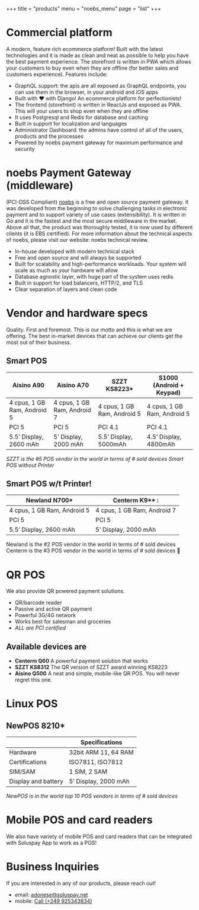 +++
title = "products"
menu = "noebs_menu"
page = "list"
+++


# Commercial platform
A modern, feature rich ecommerce platform! Built with the latest technologies and it is made as clean and neat as possible to help you have the best payment experience. The storefront is written in PWA which allows your customers to buy even when they are offline (for better sales and customers experience). Features include:
-	GraphQL support: the apis are all exposed as GraphQL endpoints, you can use them in the browser, in your android and iOS apps
-	Built with ❤ with Django! An ecommerce platform for perfectionists!
-	The frontend (storefront) is written in ReactJs and exposed as PWA. This will your users to shop even when they are offline
-	It uses Postgresql and Redis for database and caching
-	Built in support for localization and languages
-	Administrator Dashboard: the admins have control of all of the users, products and the processes
-	Powered by noebs payment gateway for maximum performance and security

# noebs Payment Gateway (middleware)
(PCI-DSS Compliant)
[noebs](https://noebs.dev) is a free and open source payment gateway. It was developed from the beginning to solve challenging tasks in electronic payment and to support variety of use cases (extensibility). It is written in Go and it is the fastest and the most secure middleware in the market. Above all that, the product was thoroughly tested, it is now used by different clients (it is EBS certified). For more information about the technical aspects of noebs, please visit our website: noebs technical review.
-	In-house developed with modern technical stack
-	Free and open source and will always be supported
-	Built for scalability and high-performance workloads. Your system will scale as much as your hardware will allow
-	Database agnostic layer, with huge part of the system uses redis 
-	Built in support for load balancers, HTTP/2, and TLS
-	Clear separation of layers and clean code


# Vendor and hardware specs
Quality. First and foremost. This is our motto and this is what we are offering. The best in-market devices that can achieve our clients get the most out of their business.

## Smart POS

| Aisino A90 | Aisino A70 | SZZT KS8223* | S1000 (Android + Keypad) |
|-------------|--------------|-------------|-------------------------|
| 4 cpus, 1 GB Ram, Android 5 | 4 cpus, 1 GB Ram, Android 7 | 4 cpus, 1 GB Ram, Android 5 | 4 cpus, 1 GB Ram, Android 5 |
| PCI 5 | PCI 5 | PCI 4.1 | PCI 4.1 |
| 5.5’ Display, 2600 mAh | 5’ Display, 2000 mAh | 5.5’ Display, 5000mAh | 4.5’ Display, 4800mAh |

*SZZT is the #5 POS vendor in the world in terms of # sold devices
Smart POS without Printer*

## Smart POS w/t Printer!

| Newland N700* | Centerm K9** :|
|----------------|--------------|
| 4 cpus, 1 GB Ram, Android 5 | 4 cpus, 1 GB Ram, Android 7 |
| PCI 5 | PCI 5 |
| 5.5’ Display, 2600 mAh | 5’ Display, 2000 mAh | 

Newland is the #2 POS vendor in the world in terms of # sold devices<br>
Centerm is the #3 POS vendor in the world in terms of # sold devices

# QR POS
We also provide QR powered payment solutions.
- QR/barcode reader
- Passive and active QR payment
- Powerful 3G/4G network
- Works best for salesman and groceries
- *ALL are PCI certified*

## Available devices are
* **Centerm Q60**
A powerful payment solution that works
* **SZZT KS8312**
The QR version of SZZT award winning KS8223
* **Aisino Q500**
A neat and simple, mobile-like QR POS. You will never regret this one.

# Linux POS
## NewPOS 8210*

|           |  Specifications                     |
|----------|----------------------|
| Hardware | 32bit ARM 11, 64 RAM |
| Certifications | ISO7811, ISO7812 |
| SIM/SAM | 1 SIM, 2 SAM |
| Display and battery | 5’ Display, 2000 mAh |

*NewPOS is in the world top 10 POS vendors in terms of # sold devices*

# Mobile POS and card readers
We also have variety of mobile POS and card readers that can be integrated with Soluspay App to work as a POS! 


# Business Inquiries
If you are interested in any of our products, please reach out!

- email: <a href="mailto:adonese@soluspay.net">adonese@soluspay.net</a>
- mobile: <a href="tel:+249925343834">Call (+249 925343834)</a>